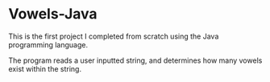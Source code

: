 # Vowels-Java

This is the first project I completed from scratch using the Java programming language.

The program reads a user inputted string, and determines how many vowels exist within the string.
